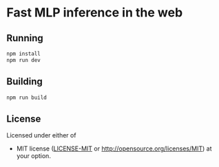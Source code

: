 # Fast MLP inference in the web

## Running

```sh
npm install
npm run dev
```

## Building

```sh
npm run build
```

## License

Licensed under either of
 * MIT license ([LICENSE-MIT](LICENSE-MIT) or http://opensource.org/licenses/MIT)
at your option.
